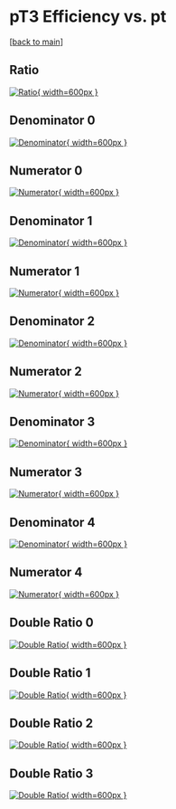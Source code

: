 # pT3 Efficiency vs. pt

[[back to main](./)]



## Ratio

[![Ratio](../mtv/var/pT3_loweta_211_1_eff_pt.png){ width=600px }](../mtv/var/pT3_loweta_211_1_eff_pt.pdf)

## Denominator 0

[![Denominator](../mtv/den/pT3_loweta_211_1_eff_pt_den0.png){ width=600px }](../mtv/den/pT3_loweta_211_1_eff_pt_den0.pdf)

## Numerator 0

[![Numerator](../mtv/num/pT3_loweta_211_1_eff_pt_num0.png){ width=600px }](../mtv/num/pT3_loweta_211_1_eff_pt_num0.pdf)

## Denominator 1

[![Denominator](../mtv/den/pT3_loweta_211_1_eff_pt_den1.png){ width=600px }](../mtv/den/pT3_loweta_211_1_eff_pt_den1.pdf)

## Numerator 1

[![Numerator](../mtv/num/pT3_loweta_211_1_eff_pt_num1.png){ width=600px }](../mtv/num/pT3_loweta_211_1_eff_pt_num1.pdf)

## Denominator 2

[![Denominator](../mtv/den/pT3_loweta_211_1_eff_pt_den2.png){ width=600px }](../mtv/den/pT3_loweta_211_1_eff_pt_den2.pdf)

## Numerator 2

[![Numerator](../mtv/num/pT3_loweta_211_1_eff_pt_num2.png){ width=600px }](../mtv/num/pT3_loweta_211_1_eff_pt_num2.pdf)

## Denominator 3

[![Denominator](../mtv/den/pT3_loweta_211_1_eff_pt_den3.png){ width=600px }](../mtv/den/pT3_loweta_211_1_eff_pt_den3.pdf)

## Numerator 3

[![Numerator](../mtv/num/pT3_loweta_211_1_eff_pt_num3.png){ width=600px }](../mtv/num/pT3_loweta_211_1_eff_pt_num3.pdf)

## Denominator 4

[![Denominator](../mtv/den/pT3_loweta_211_1_eff_pt_den4.png){ width=600px }](../mtv/den/pT3_loweta_211_1_eff_pt_den4.pdf)

## Numerator 4

[![Numerator](../mtv/num/pT3_loweta_211_1_eff_pt_num4.png){ width=600px }](../mtv/num/pT3_loweta_211_1_eff_pt_num4.pdf)

## Double Ratio 0

[![Double Ratio](../mtv/ratio/pT3_loweta_211_1_eff_pt_ratio0.png){ width=600px }](../mtv/ratio/pT3_loweta_211_1_eff_pt_ratio0.pdf)

## Double Ratio 1

[![Double Ratio](../mtv/ratio/pT3_loweta_211_1_eff_pt_ratio1.png){ width=600px }](../mtv/ratio/pT3_loweta_211_1_eff_pt_ratio1.pdf)

## Double Ratio 2

[![Double Ratio](../mtv/ratio/pT3_loweta_211_1_eff_pt_ratio2.png){ width=600px }](../mtv/ratio/pT3_loweta_211_1_eff_pt_ratio2.pdf)

## Double Ratio 3

[![Double Ratio](../mtv/ratio/pT3_loweta_211_1_eff_pt_ratio3.png){ width=600px }](../mtv/ratio/pT3_loweta_211_1_eff_pt_ratio3.pdf)

